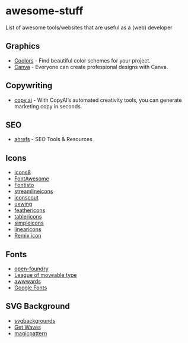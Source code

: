 # awesome-stuff

List of awesome tools/websites that are useful as a (web) developer

## Graphics



* [Coolors](https://coolors.co/) - Find beautiful color schemes for your project.
* [Canva](https://www.canva.com/) - Everyone can create professional designs with Canva.

## Copywriting

* [copy.ai](https://www.copy.ai/) - With CopyAI’s automated creativity tools, you can generate marketing copy in seconds.

## SEO

* [ahrefs](https://ahrefs.com/) - SEO Tools & Resources

## Icons

* [icons8](https://icons8.com/icons)
* [FontAwesome](https://fontawesome.com/icons)
* [Fontisto](https://fontisto.com/icons)
* [streamlineicons](https://streamlineicons.com/)
* [iconscout](http://iconscout.com)
* [uxwing](http://uxwing.com)
* [feathericons](http://feathericons.com)
* [tablericons](http://tablericons.com)
* [simpleicons](http://simpleicons.org)
* [linearicons](http://linearicons.com/free)
* [Remix icon](https://remixicon.com/)

## Fonts

* [open-foundry](https://open-foundry.com/fonts)
* [League of moveable type](https://www.theleagueofmoveabletype.com/)
* [awwwards](https://www.awwwards.com/awwwards/collections/free-fonts/)
* [Google Fonts](https://fonts.google.com/)

## SVG Background

* [svgbackgrounds](https://www.svgbackgrounds.com/)
* [Get Waves](https://getwaves.io/)
* [magicpattern](https://www.magicpattern.design/seamless-patterns)

